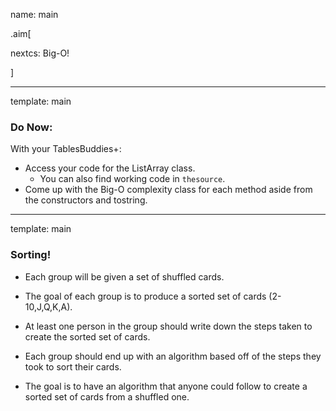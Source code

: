 name: main

.aim[<div>
nextcs: Big-O!
</div>]

---
template: main

### Do Now:

With your TablesBuddies+:
- Access your code for the ListArray class.
  - You can also find working code in `thesource`.
- Come up with the Big-O complexity class for each method aside from the constructors and tostring.

---
template: main

### Sorting!

* Each group will be given a set of shuffled cards.

* The goal of each group is to produce a sorted set of cards (2-10,J,Q,K,A).

* At least one person in the group should write down the steps taken to create the sorted set of cards.

* Each group should end up with an algorithm based off of the steps they took to sort their cards.

* The goal is to have an algorithm that anyone could follow to create a sorted set of cards from a shuffled one.
